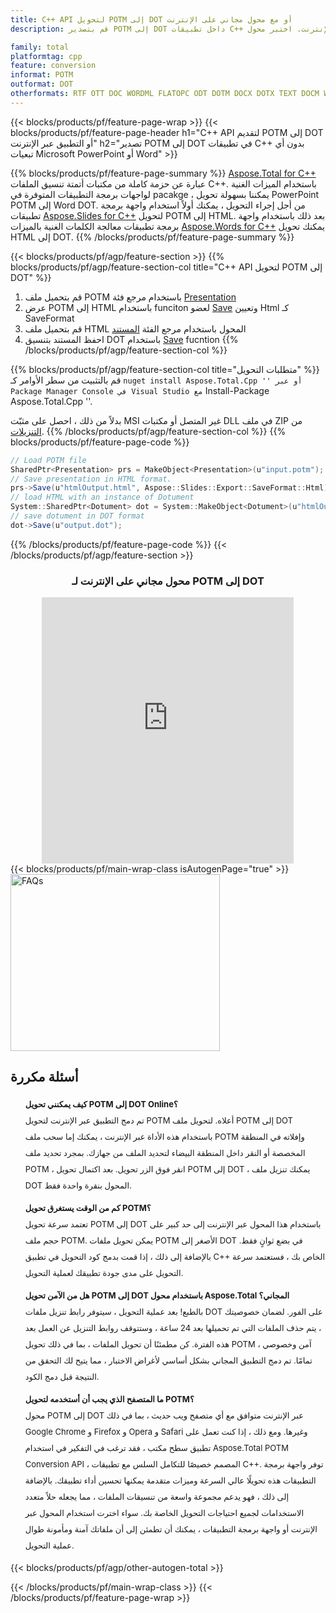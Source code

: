 ```yaml
---
title: C++ API لتحويل POTM إلى DOT أو مع محول مجاني على الإنترنت
description: قم بتصدير POTM إلى DOT داخل تطبيقات C++ الخاصة بك أو عبر الإنترنت. اختبر محول POTM إلى DOT على الإنترنت مجانًا بسرعة قبل دمج الكود.

family: total
platformtag: cpp
feature: conversion
informat: POTM
outformat: DOT
otherformats: RTF OTT DOC WORDML FLATOPC ODT DOTM DOCX DOTX TEXT DOCM WORD
---
```

{{< blocks/products/pf/feature-page-wrap >}}
{{< blocks/products/pf/feature-page-header h1="C++ API لتقديم POTM إلى DOT أو التطبيق عبر الإنترنت" h2="تصدير POTM إلى DOT في تطبيقات C++ بدون أي تبعيات Microsoft PowerPoint أو Word" >}}

{{% blocks/products/pf/feature-page-summary %}}
[Aspose.Total for C++](https://products.aspose.com/total/cpp/) عبارة عن حزمة كاملة من مكتبات أتمتة تنسيق الملفات C++. باستخدام الميزات الغنية لواجهات برمجة التطبيقات المتوفرة في pacakge ، يمكننا بسهولة تحويل PowerPoint POTM إلى Word DOT. من أجل إجراء التحويل ، يمكنك أولاً استخدام واجهة برمجة تطبيقات [Aspose.Slides for C++](https://products.aspose.com/slides/cpp/) لتحويل POTM إلى HTML. بعد ذلك باستخدام واجهة برمجة تطبيقات معالجة الكلمات الغنية بالميزات [Aspose.Words for C++](https://products.aspose.com/words/cpp/) يمكنك تحويل HTML إلى DOT. 
{{% /blocks/products/pf/feature-page-summary  %}}

{{< blocks/products/pf/agp/feature-section >}}
{{% blocks/products/pf/agp/feature-section-col title="C++ API لتحويل POTM إلى DOT" %}}
1. قم بتحميل ملف POTM باستخدام مرجع فئة [Presentation](https://reference.aspose.com/slides/cpp/class/aspose.slides.presentation)
2. عرض POTM إلى HTML باستخدام funciton لعضو [Save](https://reference.aspose.com/slides/cpp/class/aspose.slides.presentation#afcd59ec697bf05c10f78c3869de2ec9e) وتعيين Html كـ SaveFormat
3. قم بتحميل ملف HTML المحول باستخدام مرجع الفئة [المستند](https://reference.aspose.com/words/cpp/class/aspose.words.dotument)
4. احفظ المستند بتنسيق DOT باستخدام [Save](https://reference.aspose.com/words/cpp/class/aspose.words.dotument#save_string) fucntion
{{% /blocks/products/pf/agp/feature-section-col %}}

{{% blocks/products/pf/agp/feature-section-col title="متطلبات التحويل" %}}
قم بالتثبيت من سطر الأوامر كـ `` nuget install Aspose.Total.Cpp '' أو عبر Package Manager Console في Visual Studio مع `` Install-Package Aspose.Total.Cpp ''.

بدلاً من ذلك ، احصل على مثبّت MSI غير المتصل أو مكتبات DLL في ملف ZIP من [التنزيلات](https://releases.aspose.com/total/cpp).
{{% /blocks/products/pf/agp/feature-section-col %}}
{{% blocks/products/pf/feature-page-code %}}
```cs
// Load POTM file
SharedPtr<Presentation> prs = MakeObject<Presentation>(u"input.potm");
// Save presentation in HTML format.
prs->Save(u"htmlOutput.html", Aspose::Slides::Export::SaveFormat::Html);
// load HTML with an instance of Dotument
System::SharedPtr<Dotument> dot = System::MakeObject<Dotument>(u"htmlOutput.html");
// save dotument in DOT format
dot->Save(u"output.dot"); 
```

{{% /blocks/products/pf/feature-page-code %}}
{{< /blocks/products/pf/agp/feature-section >}}

<div class="container-fluid agp-content bg-white aboutfile box-1 vh100 section nopbtm">
<div class=container>
<div class=row>
<div class="demobox tc col-md-12 padding-0" align="center">

<h3>محول مجاني على الإنترنت لـ POTM إلى DOT</h3>

<iframe title="dot to potm" style="border: none; height: 426px;" scrolling="no" src="https://total-conversion-app-65z5r2lp.qa.k8s.dynabic.com/?to=dot&from=potm" id="child-iframe" width="80%"></iframe>

</div></div>
</div></div>
{{< blocks/products/pf/main-wrap-class isAutogenPage="true" >}}
<style>.howtolist li{margin-right: 0!important;line-height: 26px;position: relative;margin-bottom: 10px;font-size: 13px;list-style-type: none;}</style>
<div class="col-md-12 tl bg-gray-dark howtolist section">
  <a class="anchor" name="faqpage"></a>
  <div class="container tl dflex" itemscope="" itemtype="https://schema.org/FAQPage">
      <div class="col-md-4 howtosectiongfx">
          <img class="social-panel-hide-on-mobile" src="https://www.groupdocs.cloud/templates/brand/images/groupdocs/conversion/groupdocs_conversion-brand.png" alt="FAQs" width="335" height="283">
      </div>
      <div class="howtosection col-md-8">
          <div>
              <h2>أسئلة مكررة</h2>
              <ul>
                  <li itemscope="" itemprop="mainEntity" itemtype="https://schema.org/Question">
                      <div>
                          <span itemprop="name"><b>كيف يمكنني تحويل POTM إلى DOT Online؟</b></span>
                      </div>
                      <div itemscope="" itemprop="acceptedAnswer" itemtype="https://schema.org/Answer">
                          <span itemprop="text">تم دمج التطبيق عبر الإنترنت لتحويل POTM أعلاه. لتحويل ملف POTM إلى DOT باستخدام هذه الأداة عبر الإنترنت ، يمكنك إما سحب ملف POTM وإفلاته في المنطقة المخصصة أو النقر داخل المنطقة البيضاء لتحديد الملف من جهازك. بمجرد تحديد ملف POTM ، انقر فوق الزر تحويل. بعد اكتمال تحويل POTM إلى DOT ، يمكنك تنزيل ملف DOT المحول بنقرة واحدة فقط.</span>
                      </div>
                  </li>
                  <li itemscope="" itemprop="mainEntity" itemtype="https://schema.org/Question">
                      <div>
                          <span itemprop="name"><b>كم من الوقت يستغرق تحويل POTM؟</b></span>
                      </div>
                      <div itemscope="" itemprop="acceptedAnswer" itemtype="https://schema.org/Answer">
                          <span itemprop="text">تعتمد سرعة تحويل POTM إلى DOT باستخدام هذا المحول عبر الإنترنت إلى حد كبير على حجم ملف POTM. يمكن تحويل ملفات POTM الأصغر إلى DOT في بضع ثوانٍ فقط. بالإضافة إلى ذلك ، إذا قمت بدمج كود التحويل في تطبيق C++ الخاص بك ، فستعتمد سرعة التحويل على مدى جودة تطبيقك لعملية التحويل.</span>
                      </div>
                  </li>
                  <li itemscope="" itemprop="mainEntity" itemtype="https://schema.org/Question">
                      <div>
                          <span itemprop="name"><b>هل من الآمن تحويل POTM إلى DOT باستخدام محول Aspose.Total المجاني؟</b></span>
                      </div>
                      <div itemscope="" itemprop="acceptedAnswer" itemtype="https://schema.org/Answer">
                          <span itemprop="text">بالطبع! بعد عملية التحويل ، سيتوفر رابط تنزيل ملفات DOT على الفور. لضمان خصوصيتك ، يتم حذف الملفات التي تم تحميلها بعد 24 ساعة ، وستتوقف روابط التنزيل عن العمل بعد هذه الفترة. كن مطمئنًا أن تحويل الملفات ، بما في ذلك تحويل POTM ، آمن وخصوصي تمامًا. تم دمج التطبيق المجاني بشكل أساسي لأغراض الاختبار ، مما يتيح لك التحقق من النتيجة قبل دمج الكود.</span>
                      </div>
                  </li>                 
                  <li itemscope="" itemprop="mainEntity" itemtype="https://schema.org/Question">
                      <div>
                          <span itemprop="name"><b>ما المتصفح الذي يجب أن أستخدمه لتحويل POTM؟</b></span>
                      </div>
                      <div itemscope="" itemprop="acceptedAnswer" itemtype="https://schema.org/Answer">
                          <span itemprop="text">محول POTM إلى DOT عبر الإنترنت متوافق مع أي متصفح ويب حديث ، بما في ذلك Google Chrome و Firefox و Opera و Safari وغيرها. ومع ذلك ، إذا كنت تعمل على تطبيق سطح مكتب ، فقد ترغب في التفكير في استخدام Aspose.Total POTM Conversion API ، المصمم خصيصًا للتكامل السلس مع تطبيقات C++. توفر واجهة برمجة التطبيقات هذه تحويلًا عالي السرعة وميزات متقدمة يمكنها تحسين أداء تطبيقك. بالإضافة إلى ذلك ، فهو يدعم مجموعة واسعة من تنسيقات الملفات ، مما يجعله حلاً متعدد الاستخدامات لجميع احتياجات التحويل الخاصة بك. سواء اخترت استخدام المحول عبر الإنترنت أو واجهة برمجة التطبيقات ، يمكنك أن تطمئن إلى أن ملفاتك آمنة ومأمونة طوال عملية التحويل.</span>
                      </div>
                  </li>
              </ul>
          </div>
      </div>
  </div>
{{< blocks/products/pf/agp/other-autogen-total >}}

{{< /blocks/products/pf/main-wrap-class >}}
{{< /blocks/products/pf/feature-page-wrap >}}